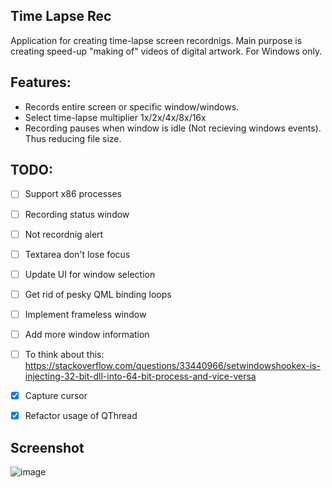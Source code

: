 ## Time Lapse Rec

Application for creating time-lapse screen recordnigs. Main purpose is creating speed-up "making of"
videos of digital artwork. For Windows only.

## Features:

* Records entire screen or specific window/windows.
* Select time-lapse multiplier 1x/2x/4x/8x/16x
* Recording pauses when window is idle (Not recieving windows events). Thus reducing file size.

## TODO:

- [ ] Support x86 processes
- [ ] Recording status window
- [ ] Not recordnig alert
- [ ] Textarea don't lose focus
- [ ] Update UI for window selection
- [ ] Get rid of pesky QML binding loops
- [ ] Implement frameless window
- [ ] Add more window information
- [ ] To think about this: https://stackoverflow.com/questions/33440966/setwindowshookex-is-injecting-32-bit-dll-into-64-bit-process-and-vice-versa

- [x] Capture cursor
- [x] Refactor usage of QThread

## Screenshot

![image](https://user-images.githubusercontent.com/28277100/88574246-b15c6080-d04a-11ea-92a8-74b62826e1d2.png)
